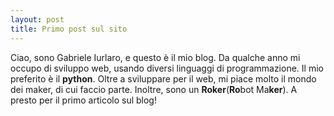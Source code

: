 ```yaml
---
layout: post
title: Primo post sul sito
---
```


Ciao, sono Gabriele Iurlaro, e questo è il mio blog. Da qualche anno mi occupo di sviluppo web, usando diversi linguaggi di programmazione. Il mio preferito è il **python**. Oltre a sviluppare per il web, mi piace molto il mondo dei maker, di cui faccio parte. Inoltre, sono un **Roker**(**Ro**bot Ma**ker**). A presto per il primo articolo sul blog!
